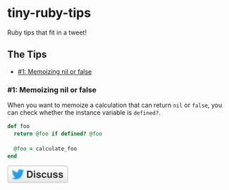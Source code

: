 # tiny-ruby-tips

Ruby tips that fit in a tweet!

## The Tips

<!--
Hello, tip author! Here is some friendly advice:

When you add a tip, use this for the Discuss button:

    [![Discuss on Twitter](/assets/discuss.svg)](<TWEET_URL>)
-->

- [#1: Memoizing nil or false](#1-memoizing-nil-or-false)

### #1: Memoizing nil or false

When you want to memoize a calculation that can return `nil` or `false`, you can check whether the instance variable is `defined?`.

```ruby
def foo
  return @foo if defined? @foo

  @foo = calculate_foo
end
```

[![Discuss on Twitter](/assets/discuss.svg)](https://twitter.com/ReinH/status/1142131218286145536)
